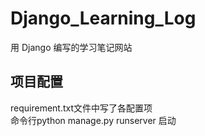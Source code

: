 # Django_Learning_Log
用 Django 编写的学习笔记网站<br>
## 项目配置
requirement.txt文件中写了各配置项<br>
命令行python manage.py runserver 启动
